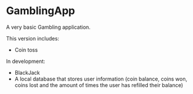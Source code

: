 # GamblingApp

A very basic Gambling application.

This version includes:
- Coin toss

In development:
- BlackJack
- A local database that stores user information (coin balance, coins won, coins lost and the amount of times the user has refilled their balance)
